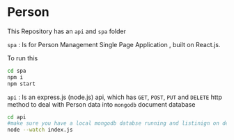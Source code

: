 # Person

This Repository has an `api` and `spa` folder

`spa` : Is for Person Management Single Page Application , built on React.js.

To run this

```sh
cd spa
npm i
npm start
```

`api` : Is an express.js (node.js) api, which has `GET`, `POST`, `PUT` and `DELETE` http method to deal with Person data into `mongodb` document database

```sh
cd api
#make sure you have a local mongodb databse running and listinign on default port 27017
node --watch index.js
```
